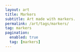 ```yaml
---
layout: art
title: Markers
subtitle: Art made with markers.
permalink: /art/tags/markers/
tag: markers
pagination:
  enabled: true
  tag: [markers]
---
```

